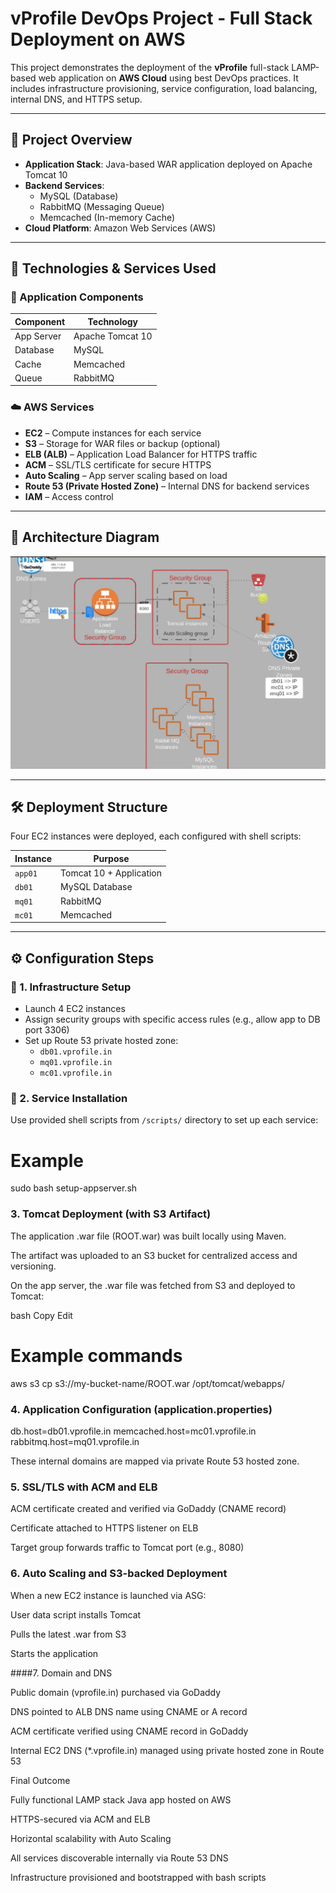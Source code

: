 # vProfile DevOps Project - Full Stack Deployment on AWS

This project demonstrates the deployment of the **vProfile** full-stack LAMP-based web application on **AWS Cloud** using best DevOps practices. It includes infrastructure provisioning, service configuration, load balancing, internal DNS, and HTTPS setup.

---

## 🚀 Project Overview

- **Application Stack**: Java-based WAR application deployed on Apache Tomcat 10
- **Backend Services**:
  - MySQL (Database)
  - RabbitMQ (Messaging Queue)
  - Memcached (In-memory Cache)
- **Cloud Platform**: Amazon Web Services (AWS)

---

## 🧰 Technologies & Services Used

### 🔧 Application Components

| Component    | Technology         |
|--------------|--------------------|
| App Server   | Apache Tomcat 10   |
| Database     | MySQL              |
| Cache        | Memcached          |
| Queue        | RabbitMQ           |

### ☁️ AWS Services

- **EC2** – Compute instances for each service
- **S3** – Storage for WAR files or backup (optional)
- **ELB (ALB)** – Application Load Balancer for HTTPS traffic
- **ACM** – SSL/TLS certificate for secure HTTPS
- **Auto Scaling** – App server scaling based on load
- **Route 53 (Private Hosted Zone)** – Internal DNS for backend services
- **IAM** – Access control

---

## 📐 Architecture Diagram



![Architecture Diagram](architecture-diagram.png)

---

## 🛠️ Deployment Structure

Four EC2 instances were deployed, each configured with shell scripts:

| Instance       | Purpose                 |
|----------------|--------------------------|
| `app01`        | Tomcat 10 + Application  |
| `db01`         | MySQL Database           |
| `mq01`         | RabbitMQ                 |
| `mc01`         | Memcached                |

---

## ⚙️ Configuration Steps

### 🔹 1. Infrastructure Setup
- Launch 4 EC2 instances
- Assign security groups with specific access rules (e.g., allow app to DB port 3306)
- Set up Route 53 private hosted zone:
  - `db01.vprofile.in`
  - `mq01.vprofile.in`
  - `mc01.vprofile.in`

### 🔹 2. Service Installation
Use provided shell scripts from `/scripts/` directory to set up each service:

# Example
sudo bash setup-appserver.sh

### 3. Tomcat Deployment (with S3 Artifact)
The application .war file (ROOT.war) was built locally using Maven.

The artifact was uploaded to an S3 bucket for centralized access and versioning.

On the app server, the .war file was fetched from S3 and deployed to Tomcat:

bash
Copy
Edit
# Example commands
aws s3 cp s3://my-bucket-name/ROOT.war /opt/tomcat/webapps/


###  4. Application Configuration (application.properties)

db.host=db01.vprofile.in
memcached.host=mc01.vprofile.in
rabbitmq.host=mq01.vprofile.in

These internal domains are mapped via private Route 53 hosted zone.

 ### 5. SSL/TLS with ACM and ELB

ACM certificate created and verified via GoDaddy (CNAME record)

Certificate attached to HTTPS listener on ELB

Target group forwards traffic to Tomcat port (e.g., 8080)

### 6. Auto Scaling and S3-backed Deployment

When a new EC2 instance is launched via ASG:

User data script installs Tomcat

Pulls the latest .war from S3

Starts the application


####7. Domain and DNS

Public domain (vprofile.in) purchased via GoDaddy

DNS pointed to ALB DNS name using CNAME or A record

ACM certificate verified using CNAME record in GoDaddy

Internal EC2 DNS (*.vprofile.in) managed using private hosted zone in Route 53


Final Outcome

Fully functional LAMP stack Java app hosted on AWS

HTTPS-secured via ACM and ELB

Horizontal scalability with Auto Scaling

All services discoverable internally via Route 53 DNS

Infrastructure provisioned and bootstrapped with bash scripts
